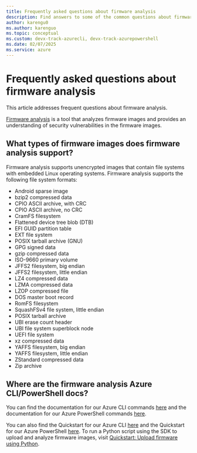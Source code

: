 ```yaml
---
title: Frequently asked questions about firmware analysis
description: Find answers to some of the common questions about firmware analysis. This article includes the file systems that are supported by firmware analysis, and links to the Azure CLI and Azure PowerShell commands.
author: karengu0
ms.author: karenguo
ms.topic: conceptual
ms.custom: devx-track-azurecli, devx-track-azurepowershell
ms.date: 02/07/2025
ms.service: azure
---
```


# Frequently asked questions about firmware analysis 
This article addresses frequent questions about firmware analysis.

[Firmware analysis](./overview-firmware-analysis.md) is a tool that analyzes firmware images and provides an understanding of security vulnerabilities in the firmware images.

## What types of firmware images does firmware analysis support?
Firmware analysis supports unencrypted images that contain file systems with embedded Linux operating systems. Firmware analysis supports the following file system formats:

* Android sparse image
* bzip2 compressed data
* CPIO ASCII archive, with CRC
* CPIO ASCII archive, no CRC
* CramFS filesystem
* Flattened device tree blob (DTB)
* EFI GUID partition table
* EXT file system
* POSIX tarball archive (GNU)
* GPG signed data
* gzip compressed data
* ISO-9660 primary volume
* JFFS2 filesystem, big endian
* JFFS2 filesystem, little endian
* LZ4 compressed data
* LZMA compressed data
* LZOP compressed file
* DOS master boot record
* RomFS filesystem
* SquashFSv4 file system, little endian
* POSIX tarball archive
* UBI erase count header
* UBI file system superblock node
* UEFI file system
* xz compressed data
* YAFFS filesystem, big endian
* YAFFS filesystem, little endian
* ZStandard compressed data
* Zip archive

## Where are the firmware analysis Azure CLI/PowerShell docs?
You can find the documentation for our Azure CLI commands [here](/cli/azure/firmwareanalysis/firmware) and the documentation for our Azure PowerShell commands [here](/powershell/module/az.firmwareanalysis/?#firmwareanalysis).
 
You can also find the Quickstart for our Azure CLI [here](./quickstart-upload-firmware-using-azure-command-line-interface.md) and the Quickstart for our Azure PowerShell [here](./quickstart-upload-firmware-using-powershell.md). To run a Python script using the SDK to upload and analyze firmware images, visit [Quickstart: Upload firmware using Python](./quickstart-upload-firmware-using-python.md).
 